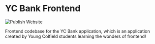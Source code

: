 # YC Bank Frontend

![Publish Website](https://github.com/jorenbroekema/yc-bank-frontend/workflows/Publish%20Website/badge.svg)

Frontend codebase for the YC Bank application, which is an application created by Young Colfield students learning the wonders of frontend!
